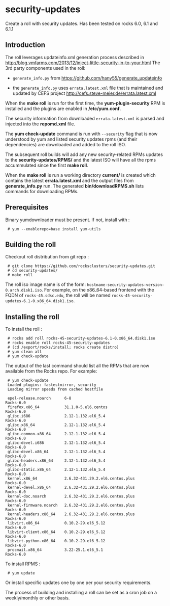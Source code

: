 security-updates
================

Create a roll with security updates.  Has been tested on rocks 6.0, 6.1 and 6.1.1

Introduction
--------------
The roll leverages updateinfo.xml generation process described in
http://blog.vmfarms.com/2013/12/inject-little-security-in-to-your.html
The 3rd party components used in the roll:
 
+ ``generate_info.py`` from https://github.com/hany55/generate_updateinfo

+ the ``generate_info.py`` uses ``errata.latest.xml`` file that is maintained and updated 
  by CEFS project http://cefs.steve-meier.de/errata.latest.xml

When the **make roll** is run for the first time, the **yum-plugin-security** RPM is installed
and the plugins are enabled in **/etc/yum.conf**.

The security information from downloaded ``errata.latest.xml`` is parsed and injected into
the **repomd.xml** file.  

The **yum check-update** command is run with ``--security`` flag that is now understood by yum
and listed security updates rpms (and their dependencies) are downloaded and added to the roll ISO.

The subsequent roll builds will add any new security-related RPMs updates to the **security-updates/RPMS/** 
and the latest ISO will have all the rpms accummulated since the first **make roll**.

When the **make roll** is run a  working directory **current/** is created which contains the latest 
**errata.latest.xml**  and the output files from **generate_info.py** run. The generated **bin/downloadRPMS.sh** 
lists commands for downloading RPMs. 


Prerequisites
--------------

Binary yumdownloader must be present. If not, install with :

     # yum --enablerepo=base install yum-utils

Building the roll
-----------------

Checkout roll distribution from git repo :

     # git clone https://github.com/rocksclusters/security-updates.git  
     # cd security-updates/  
     # make roll

The roll iso image name is of the form: ``hostname-security-updates-version-0.arch.disk1.iso``. 
For example, on the x86_64-based frontend with the FQDN of ``rocks-45.sdsc.edu``, the roll 
will be named ``rocks-45-security-updates-6.1-0.x86_64.disk1.iso``.


Installing the roll
---------------------

To install the roll :  

     # rocks add roll rocks-45-security-updates-6.1-0.x86_64.disk1.iso
     # rocks enable roll rocks-45-security-updates   
     # (cd /export/rocks/install; rocks create distro)  
     # yum clean all  
     # yum check-update  


The output of the last command should list all the RPMs that are now available from the Rocks repo.
For example:   

     # yum check-update
     Loaded plugins: fastestmirror, security
     Loading mirror speeds from cached hostfile

     epel-release.noarch      6-8                                     Rocks-6.0
     firefox.x86_64           31.1.0-5.el6.centos                     Rocks-6.0
     glibc.i686               2.12-1.132.el6_5.4                      Rocks-6.0
     glibc.x86_64             2.12-1.132.el6_5.4                      Rocks-6.0
     glibc-common.x86_64      2.12-1.132.el6_5.4                      Rocks-6.0
     glibc-devel.i686         2.12-1.132.el6_5.4                      Rocks-6.0
     glibc-devel.x86_64       2.12-1.132.el6_5.4                      Rocks-6.0
     glibc-headers.x86_64     2.12-1.132.el6_5.4                      Rocks-6.0
     glibc-static.x86_64      2.12-1.132.el6_5.4                      Rocks-6.0
     kernel.x86_64            2.6.32-431.29.2.el6.centos.plus         Rocks-6.0
     kernel-devel.x86_64      2.6.32-431.29.2.el6.centos.plus         Rocks-6.0
     kernel-doc.noarch        2.6.32-431.29.2.el6.centos.plus         Rocks-6.0
     kernel-firmware.noarch   2.6.32-431.29.2.el6.centos.plus         Rocks-6.0
     kernel-headers.x86_64    2.6.32-431.29.2.el6.centos.plus         Rocks-6.0
     libvirt.x86_64           0.10.2-29.el6_5.12                      Rocks-6.0
     libvirt-client.x86_64    0.10.2-29.el6_5.12                      Rocks-6.0
     libvirt-python.x86_64    0.10.2-29.el6_5.12                      Rocks-6.0
     procmail.x86_64          3.22-25.1.el6_5.1                       Rocks-6.0
     
To install RPMS :

     # yum update  

Or install specific updates one by one per your security requirements.

The process of building and installing a roll  can be set as a cron job on a weekly/monthly
or other basis. 
